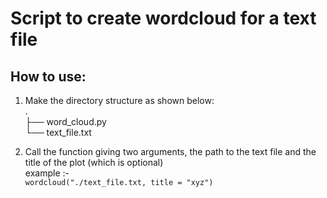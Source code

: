 # Script to create wordcloud for a text file
## How to use:
1. Make the directory structure as shown below:
<br>.
<br>├── word_cloud.py
<br>└── text_file.txt

2. Call the function giving two arguments, the path to the text file and the title of the plot (which is optional)
<br> example :-
<br>```wordcloud("./text_file.txt, title = "xyz")```

